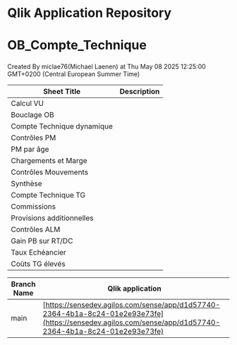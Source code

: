 # Qlik Application Repository 
# OB_Compte_Technique
### 
Created By miclae76(Michael Laenen) at Thu May 08 2025 12:25:00 GMT+0200 (Central European Summer Time)




Sheet Title | Description
------------ | -------------
Calcul VU|
Bouclage OB|
Compte Technique dynamique|
Contrôles PM|
PM par âge|
Chargements et Marge|
Contrôles Mouvements|
Synthèse|
Compte Technique TG|
Commissions|
Provisions additionnelles|
Contrôles ALM|
Gain PB  sur RT/DC|
Taux Echéancier|
Coûts TG élevés|



Branch Name|Qlik application
---|---
main|[https://sensedev.agilos.com/sense/app/d1d57740-2364-4b1a-8c24-01e2e93e73fe](https://sensedev.agilos.com/sense/app/d1d57740-2364-4b1a-8c24-01e2e93e73fe)